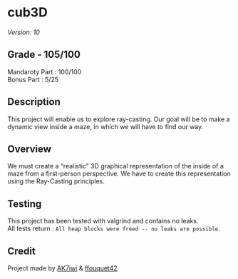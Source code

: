 # cub3D
 
*Version: 10*

## Grade - 105/100

Mandaroty Part : 100/100  
Bonus Part : 5/25 

## Description

This project  will enable us to explore ray-casting. Our goal will be to make a dynamic view inside a maze, in which we will have to find our way. 

## Overview

We must create a “realistic” 3D graphical representation of the inside of a maze from a first-person perspective. We have to create this representation using the Ray-Casting principles.

## Testing

This project has been tested with valgrind and contains no leaks.  
All tests return : `All heap blocks were freed -- no leaks are possible`. 


## Credit

Project made by [AK7iwi](https://github.com/AK7iwi) & [ffouquet42](https://github.com/ffouquet42)